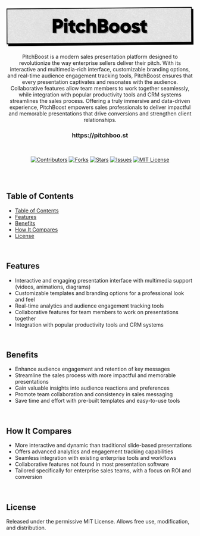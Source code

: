 <p align="center">
   <img src="https://github.com/harehimself/pitchboost/blob/master/PitchBoost.png">
</p>

<p align="center">
   PitchBoost is a modern sales presentation platform designed to revolutionize the way enterprise sellers deliver their pitch. With its interactive and multimedia-rich interface, customizable branding options, and real-time audience engagement tracking tools, PitchBoost ensures that every presentation captivates and resonates with the audience. Collaborative features allow team members to work together seamlessly, while integration with popular productivity tools and CRM systems streamlines the sales process. Offering a truly immersive and data-driven experience, PitchBoost empowers sales professionals to deliver impactful and memorable presentations that drive conversions and strengthen client relationships.
</p>
<h3 align="center">
https://pitchboo.st
</h3>
<br>

<p align="center">
  <a href="https://github.com/harehimself/pitchboost/graphs/contributors">
    <img src="https://img.shields.io/github/contributors/harehimself/pitchboost" alt="Contributors"></a>
  <a href="https://github.com/harehimself/pitchboost/network/members">
    <img src="https://img.shields.io/github/forks/harehimself/pitchboost" alt="Forks"></a>
  <a href="https://github.com/harehimself/pitchboost/stargazers">
    <img src="https://img.shields.io/github/stars/harehimself/pitchboost" alt="Stars"></a>
  <a href="https://github.com/harehimself/pitchboost/issues">
    <img src="https://img.shields.io/github/issues/harehimself/pitchboost" alt="Issues"></a>
  <a href="https://github.com/harehimself/pitchboost/blob/main/LICENSE">
    <img src="https://img.shields.io/github/license/harehimself/pitchboost" alt="MIT License"></a>
</p>

<br><br>

## Table of Contents
- [Table of Contents](#table-of-contents)
- [Features](#features)
- [Benefits](#benefits)
- [How It Compares](#how-it-compares)
- [License](#license)
<br>

## Features
- Interactive and engaging presentation interface with multimedia support (videos, animations, diagrams)
- Customizable templates and branding options for a professional look and feel
- Real-time analytics and audience engagement tracking tools
- Collaborative features for team members to work on presentations together
- Integration with popular productivity tools and CRM systems
<br>

## Benefits
- Enhance audience engagement and retention of key messages
- Streamline the sales process with more impactful and memorable presentations
- Gain valuable insights into audience reactions and preferences
- Promote team collaboration and consistency in sales messaging
- Save time and effort with pre-built templates and easy-to-use tools
<br>

## How It Compares
- More interactive and dynamic than traditional slide-based presentations
- Offers advanced analytics and engagement tracking capabilities
- Seamless integration with existing enterprise tools and workflows
- Collaborative features not found in most presentation software
- Tailored specifically for enterprise sales teams, with a focus on ROI and conversion
<br>

## License
Released under the permissive MIT License. Allows free use, modification, and distribution.
